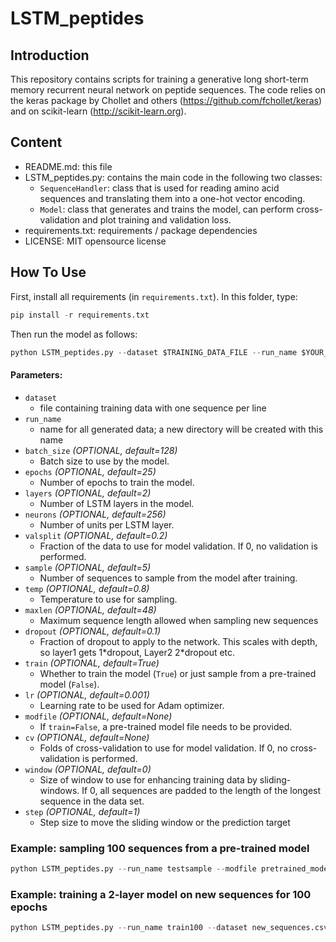 # LSTM_peptides
## Introduction
This repository contains scripts for training a generative long short-term memory recurrent neural network on peptide sequences. 
The code relies on the keras package by Chollet and others (https://github.com/fchollet/keras) and on scikit-learn (http://scikit-learn.org).

## Content
- README.md: this file
- LSTM_peptides.py: contains the main code in the following two classes:
  - `SequenceHandler`: class that is used for reading amino acid sequences and translating them into a one-hot vector encoding. 
  - `Model`: class that generates and trains the model, can perform cross-validation and plot training and validation loss.
 - requirements.txt: requirements / package dependencies
 - LICENSE: MIT opensource license

## How To Use
First, install all requirements (in `requirements.txt`). In this folder, type: 

``` python
pip install -r requirements.txt
```

Then run the model as follows:

``` python
python LSTM_peptides.py --dataset $TRAINING_DATA_FILE --run_name $YOUR_RUN_NAME  $FURTHER_OPTIONAL_PARAMETERS
```

#### Parameters:
- `dataset`
  - file containing training data with one sequence per line
- `run_name`
  - name for all generated data; a new directory will be created with this name
- `batch_size` *(OPTIONAL, default=128)*
  - Batch size to use by the model.
- `epochs` *(OPTIONAL, default=25)*
  - Number of epochs to train the model.
- `layers` *(OPTIONAL, default=2)*
  - Number of LSTM layers in the model. 
- `neurons` *(OPTIONAL, default=256)*
  - Number of units per LSTM layer.
- `valsplit` *(OPTIONAL, default=0.2)*
  - Fraction of the data to use for model validation. If 0, no validation is performed.
- `sample` *(OPTIONAL, default=5)*
  - Number of sequences to sample from the model after training.
- `temp` *(OPTIONAL, default=0.8)*
  - Temperature to use for sampling.
- `maxlen` *(OPTIONAL, default=48)*
  - Maximum sequence length allowed when sampling new sequences
- `dropout` *(OPTIONAL, default=0.1)*
  - Fraction of dropout to apply to the network. This scales with depth, so layer1 gets 1\*dropout, Layer2 2\*dropout
   etc.
- `train` *(OPTIONAL, default=True)*
  - Whether to train the model (`True`) or just sample from a pre-trained model (`False`).
- `lr` *(OPTIONAL, default=0.001)*
  - Learning rate to be used for Adam optimizer.
- `modfile` *(OPTIONAL, default=None)*
  - If `train=False`, a pre-trained model file needs to be provided.
- `cv` *(OPTIONAL, default=None)*
  - Folds of cross-validation to use for model validation. If 0, no cross-validation is performed.
- `window` *(OPTIONAL, default=0)*
  - Size of window to use for enhancing training data by sliding-windows. If 0, all sequences are padded to the 
  length of the longest sequence in the data set.
- `step` *(OPTIONAL, default=1)*
  - Step size to move the sliding window or the prediction target


### Example: sampling 100 sequences from a pre-trained model
``` python
python LSTM_peptides.py --run_name testsample --modfile pretrained_model/checkpoint/model_epoch_99.hdf5 --train False --sample 100
```

### Example: training a 2-layer model on new sequences for 100 epochs
``` python
python LSTM_peptides.py --run_name train100 --dataset new_sequences.csv --layers 2 --epochs 100
```
